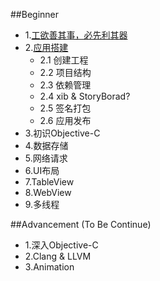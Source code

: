 ##Beginner

* 1.[工欲善其事，必先利其器](01.md)
* 2.[应用搭建](02.0.md)
	- 2.1 创建工程
	- 2.2 项目结构
	- 2.3 依赖管理
	- 2.4 xib & StoryBorad?
	- 2.5 签名打包
	- 2.6 应用发布
* 3.初识Objective-C
* 4.数据存储
* 5.网络请求
* 6.UI布局
* 7.TableView
* 8.WebView
* 9.多线程


##Advancement (To Be Continue)

* 1.深入Objective-C
* 2.Clang & LLVM
* 3.Animation